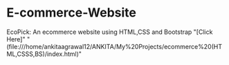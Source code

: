 # E-commerce-Website
EcoPick: An ecommerce website using HTML,CSS and Bootstrap
"[Click Here]" "(file:///home/ankitaagrawal12/ANKITA/My%20Projects/ecommerce%20(HTML,CSSS,BS)/index.html)"
